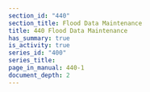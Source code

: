 ```yaml
---
section_id: "440"
section_title: Flood Data Maintenance
title: 440 Flood Data Maintenance
has_summary: true
is_activity: true
series_id: "400"
series_title: 
page_in_manual: 440-1
document_depth: 2
---
```

